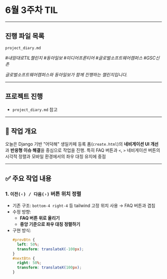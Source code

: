 # 6월 3주차 TIL

---

## 진행 파일 목록

`project_diary.md`

_#내맘대로TIL챌린지 #동아일보 #미디어프론티어 #글로벌소프트웨어캠퍼스 #GSC신촌_

_글로벌소프트웨어캠퍼스와 동아일보가 함께 진행하는 챌린지입니다._

---
## 프로젝트 진행
- `project_diary.md` 참고

---

## 🔧 작업 개요
오늘은 Django 기반 "어덕해" 생일카페 등록 폼(`create.html`)의 **네비게이션 UI 개선**과 **반응형 이슈 해결**을 중심으로 작업을 진행. 
특히 FAQ 버튼과 `<`, `>` 네비게이션 버튼의 시각적 정렬과 모바일 환경에서의 좌우 대칭 유지에 중점

---

## ✅ 주요 작업 내용

### 1. `이전(‹) / 다음(›)` 버튼 위치 정렬

- 기존 구조: `bottom-4 right-4` 등 tailwind 고정 위치 사용 → FAQ 버튼과 겹침
- 수정 방향:
  - **FAQ 버튼 위로 올리기**
  - **중앙 기준으로 좌우 대칭 정렬하기**
- 구현 방식:
  ```css
  #prevBtn {
    left: 50%;
    transform: translateX(-100px);
  }
  #nextBtn {
    right: 50%;
    transform: translateX(100px);
  }